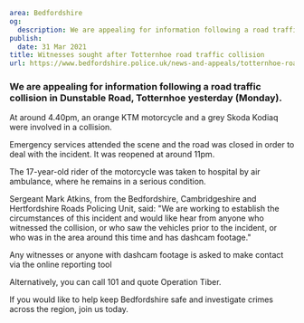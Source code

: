 ```yaml
area: Bedfordshire
og:
  description: We are appealing for information following a road traffic collision in Dunstable Road, Totternhoe yesterday (Monday).
publish:
  date: 31 Mar 2021
title: Witnesses sought after Totternhoe road traffic collision
url: https://www.bedfordshire.police.uk/news-and-appeals/totternhoe-road-traffic-collision
```

### We are appealing for information following a road traffic collision in Dunstable Road, Totternhoe yesterday (Monday).

At around 4.40pm, an orange KTM motorcycle and a grey Skoda Kodiaq were involved in a collision.

Emergency services attended the scene and the road was closed in order to deal with the incident. It was reopened at around 11pm.

The 17-year-old rider of the motorcycle was taken to hospital by air ambulance, where he remains in a serious condition.

Sergeant Mark Atkins, from the Bedfordshire, Cambridgeshire and Hertfordshire Roads Policing Unit, said: "We are working to establish the circumstances of this incident and would like hear from anyone who witnessed the collision, or who saw the vehicles prior to the incident, or who was in the area around this time and has dashcam footage."

Any witnesses or anyone with dashcam footage is asked to make contact via the online reporting tool

Alternatively, you can call 101 and quote Operation Tiber.

If you would like to help keep Bedfordshire safe and investigate crimes across the region, join us today.

